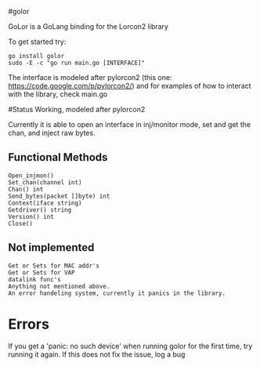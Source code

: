 #golor

GoLor is a GoLang binding for the Lorcon2 library

To get started try:

	go install golor
	sudo -E -c "go run main.go [INTERFACE]"


The interface is modeled after pylorcon2 (this one: https://code.google.com/p/pylorcon2/) and for examples of how to interact with the library, check main.go

#Status
Working, modeled after pylorcon2

Currently it is able to open an interface in inj/monitor mode, set and get the chan, and inject raw bytes. 

## Functional Methods

	Open_injmon()
	Set_chan(channel int)
	Chan() int
	Send_bytes(packet []byte) int
	Context(iface string)
	Getdriver() string
	Version() int
	Close()

## Not implemented
	
	Get or Sets for MAC addr's
	Get or Sets for VAP
	datalink func's
	Anything not mentioned above.
	An error handeling system, currently it panics in the library.

# Errors

If you get a 'panic: no such device' when running golor for the first time, try running it again.  If this does not fix the issue, log a bug
